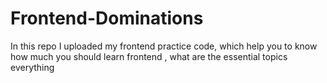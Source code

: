# Frontend-Dominations
In this repo I uploaded my frontend practice code, which help you to know how much you should learn frontend , what are the essential topics everything
